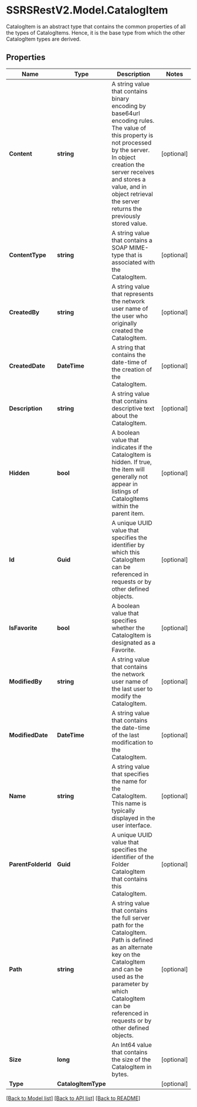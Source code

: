 # SSRSRestV2.Model.CatalogItem
CatalogItem is an abstract type that contains the common properties of all the types of CatalogItems. Hence, it is the base type from which the other CatalogItem types are derived.

## Properties

Name | Type | Description | Notes
------------ | ------------- | ------------- | -------------
**Content** | **string** | A string value that contains binary encoding by base64url encoding rules. The value of this property is not processed by the server. In object creation the server receives and stores a value, and in object retrieval the server returns the previously stored value. | [optional] 
**ContentType** | **string** | A string value that contains a SOAP MIME-type that is associated with the CatalogItem. | [optional] 
**CreatedBy** | **string** | A string value that represents the network user name of the user who originally created the CatalogItem. | [optional] 
**CreatedDate** | **DateTime** | A string that contains the date-time of the creation of the CatalogItem. | [optional] 
**Description** | **string** | A string value that contains descriptive text about the CatalogItem. | [optional] 
**Hidden** | **bool** | A boolean value that indicates if the CatalogItem is hidden. If true, the item will generally not appear in listings of CatalogItems within the parent item. | [optional] 
**Id** | **Guid** | A unique UUID value that specifies the identifier by which this CatalogItem can be referenced in requests or by other defined objects. | [optional] 
**IsFavorite** | **bool** | A boolean value that specifies whether the CatalogItem is designated as a Favorite. | [optional] 
**ModifiedBy** | **string** | A string value that contains the network user name of the last user to modify the CatalogItem. | [optional] 
**ModifiedDate** | **DateTime** | A string value that contains the date-time of the last modification to the CatalogItem. | [optional] 
**Name** | **string** | A string value that specifies the name for the CatalogItem. This name is typically displayed in the user interface. | [optional] 
**ParentFolderId** | **Guid** | A unique UUID value that specifies the identifier of the Folder CatalogItem that contains this CatalogItem. | [optional] 
**Path** | **string** | A string value that contains the full server path for the CatalogItem. Path is defined as an alternate key on the CatalogItem and can be used as the parameter by which CatalogItem can be referenced in requests or by other defined objects. | [optional] 
**Size** | **long** | An Int64 value that contains the size of the CatalogItem in bytes. | [optional] 
**Type** | **CatalogItemType** |  | [optional] 

[[Back to Model list]](../../README.md#documentation-for-models) [[Back to API list]](../../README.md#documentation-for-api-endpoints) [[Back to README]](../../README.md)

